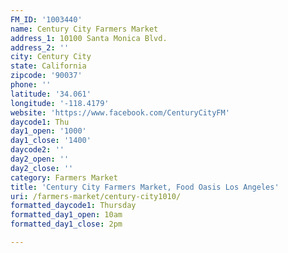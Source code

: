 ```yaml
---
FM_ID: '1003440'
name: Century City Farmers Market
address_1: 10100 Santa Monica Blvd.
address_2: ''
city: Century City
state: California
zipcode: '90037'
phone: ''
latitude: '34.061'
longitude: '-118.4179'
website: 'https://www.facebook.com/CenturyCityFM'
daycode1: Thu
day1_open: '1000'
day1_close: '1400'
daycode2: ''
day2_open: ''
day2_close: ''
category: Farmers Market
title: 'Century City Farmers Market, Food Oasis Los Angeles'
uri: /farmers-market/century-city1010/
formatted_daycode1: Thursday
formatted_day1_open: 10am
formatted_day1_close: 2pm

---
```

